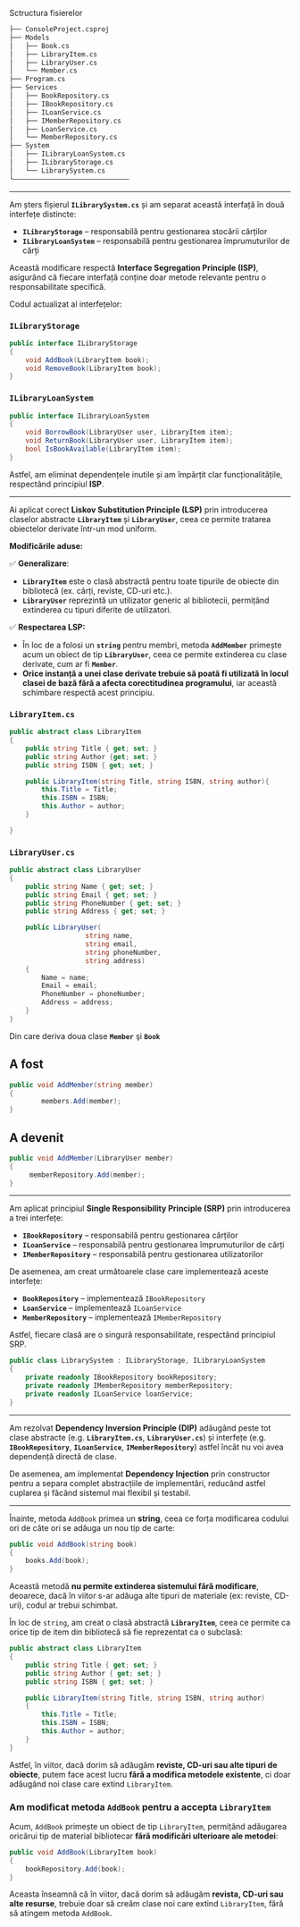 Sctructura fisierelor

```bash
├── ConsoleProject.csproj
├── Models
│   ├── Book.cs
│   ├── LibraryItem.cs
│   ├── LibraryUser.cs
│   └── Member.cs
├── Program.cs
├── Services
│   ├── BookRepository.cs
│   ├── IBookRepository.cs
│   ├── ILoanService.cs
│   ├── IMemberRepository.cs
│   ├── LoanService.cs
│   └── MemberRepository.cs
├── System
│   ├── ILibraryLoanSystem.cs
│   ├── ILibraryStorage.cs
│   └── LibrarySystem.cs
└–––––––––––––––––––––––––––––
```

---

Am șters fișierul **`ILibrarySystem.cs`** și am separat această interfață în două interfețe distincte:

- **`ILibraryStorage`** – responsabilă pentru gestionarea stocării cărților
- **`ILibraryLoanSystem`** – responsabilă pentru gestionarea împrumuturilor de cărți

Această modificare respectă **Interface Segregation Principle (ISP)**, asigurând că fiecare interfață conține doar metode relevante pentru o responsabilitate specifică.

Codul actualizat al interfețelor:

### **`ILibraryStorage`**

```csharp
public interface ILibraryStorage
{
    void AddBook(LibraryItem book);
    void RemoveBook(LibraryItem book);
}

```

### **`ILibraryLoanSystem`**

```csharp
public interface ILibraryLoanSystem
{
    void BorrowBook(LibraryUser user, LibraryItem item);
    void ReturnBook(LibraryUser user, LibraryItem item);
    bool IsBookAvailable(LibraryItem item);
}

```

Astfel, am eliminat dependențele inutile și am împărțit clar funcționalitățile, respectând principiul **ISP**.

---

Ai aplicat corect **Liskov Substitution Principle (LSP)** prin introducerea claselor abstracte **`LibraryItem`** și **`LibraryUser`**, ceea ce permite tratarea obiectelor derivate într-un mod uniform.

**Modificările aduse:**

✅ **Generalizare**:

- **`LibraryItem`** este o clasă abstractă pentru toate tipurile de obiecte din bibliotecă (ex. cărți, reviste, CD-uri etc.).
- **`LibraryUser`** reprezintă un utilizator generic al bibliotecii, permițând extinderea cu tipuri diferite de utilizatori.

✅ **Respectarea LSP:**

- În loc de a folosi un **`string`** pentru membri, metoda **`AddMember`** primește acum un obiect de tip **`LibraryUser`**, ceea ce permite extinderea cu clase derivate, cum ar fi **`Member`**.
- **Orice instanță a unei clase derivate trebuie să poată fi utilizată în locul clasei de bază fără a afecta corectitudinea programului**, iar această schimbare respectă acest principiu.

### **`LibraryItem.cs`**

```csharp
public abstract class LibraryItem
{
    public string Title { get; set; }
    public string Author {get; set; }
    public string ISBN { get; set; }

    public LibraryItem(string Title, string ISBN, string author){
        this.Title = Title;
        this.ISBN = ISBN;
        this.Author = author;
    }

}
```

### **`LibraryUser.cs`**

```csharp
public abstract class LibraryUser
{
    public string Name { get; set; }
    public string Email { get; set; }
    public string PhoneNumber { get; set; }
    public string Address { get; set; }

    public LibraryUser(
				   string name, 
				   string email, 
				   string phoneNumber, 
				   string address)
    {
        Name = name;
        Email = email;
        PhoneNumber = phoneNumber;
        Address = address;
    }
}
```

Din care deriva doua clase **`Member`** şi **`Book`**

## A fost

```csharp
public void AddMember(string member)
{
		members.Add(member);
}
```

## A devenit

```csharp
public void AddMember(LibraryUser member)
{
     memberRepository.Add(member);
}
```

---

Am aplicat principiul **Single Responsibility Principle (SRP)** prin introducerea a trei interfețe:

- **`IBookRepository`** – responsabilă pentru gestionarea cărților
- **`ILoanService`** – responsabilă pentru gestionarea împrumuturilor de cărți
- **`IMemberRepository`** – responsabilă pentru gestionarea utilizatorilor

De asemenea, am creat următoarele clase care implementează aceste interfețe:

- **`BookRepository`** – implementează `IBookRepository`
- **`LoanService`** – implementează `ILoanService`
- **`MemberRepository`** – implementează `IMemberRepository`

Astfel, fiecare clasă are o singură responsabilitate, respectând principiul SRP.

```csharp
public class LibrarySystem : ILibraryStorage, ILibraryLoanSystem
{
    private readonly IBookRepository bookRepository;
    private readonly IMemberRepository memberRepository;
    private readonly ILoanService loanService;
}
```

---

Am rezolvat **Dependency Inversion Principle (DIP)** adăugând peste tot clase abstracte (e.g. **`LibraryItem.cs`**, **`LibraryUser.cs`**) și interfețe (e.g. **`IBookRepository`**, **`ILoanService`**, **`IMemberRepository`**) astfel încât nu voi avea dependență directă de clase.

De asemenea, am implementat **Dependency Injection** prin constructor pentru a separa complet abstracțiile de implementări, reducând astfel cuplarea și făcând sistemul mai flexibil și testabil.

---

Înainte, metoda `AddBook` primea un **string**, ceea ce forța modificarea codului ori de câte ori se adăuga un nou tip de carte:

```csharp
public void AddBook(string book)
{
    books.Add(book);
}

```

Această metodă **nu permite extinderea sistemului fără modificare**, deoarece, dacă în viitor s-ar adăuga alte tipuri de materiale (ex: reviste, CD-uri), codul ar trebui schimbat.

În loc de `string`, am creat o clasă abstractă **`LibraryItem`**, ceea ce permite ca orice tip de item din bibliotecă să fie reprezentat ca o subclasă:

```csharp
public abstract class LibraryItem
{
    public string Title { get; set; }
    public string Author { get; set; }
    public string ISBN { get; set; }

    public LibraryItem(string Title, string ISBN, string author)
    {
        this.Title = Title;
        this.ISBN = ISBN;
        this.Author = author;
    }
}

```

Astfel, în viitor, dacă dorim să adăugăm **reviste, CD-uri sau alte tipuri de obiecte**, putem face acest lucru **fără a modifica metodele existente**, ci doar adăugând noi clase care extind `LibraryItem`.

### **Am modificat  metoda `AddBook` pentru a accepta `LibraryItem`**

Acum, `AddBook` primește un obiect de tip `LibraryItem`, permițând adăugarea oricărui tip de material bibliotecar **fără modificări ulterioare ale metodei**:

```csharp
public void AddBook(LibraryItem book)
{
    bookRepository.Add(book);
}

```

Aceasta înseamnă că în viitor, dacă dorim să adăugăm **revista, CD-uri sau alte resurse**, trebuie doar să creăm clase noi care extind `LibraryItem`, fără să atingem metoda `AddBook`.
